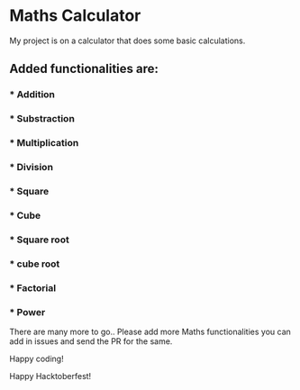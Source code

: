 # Maths Calculator
My project is on a calculator that does some basic calculations.

## Added functionalities are:

### * Addition
### * Substraction
### * Multiplication
### * Division
### * Square
### * Cube
### * Square root
### * cube root
### * Factorial
### * Power

There are many more to go.. Please add more Maths functionalities you can add in issues and send the PR for the same.

Happy coding!

Happy Hacktoberfest!
